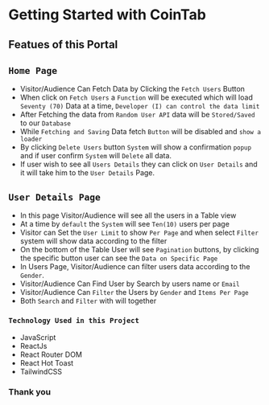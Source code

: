 # Getting Started with CoinTab


## Featues of this Portal


## `Home Page`
- Visitor/Audience Can Fetch Data by Clicking the `Fetch Users` Button
- When click on `Fetch Users` a `Function` will be executed which will load `Seventy (70)` Data at a time, `Developer (I) can control the data limit`
- After Fetching the data from `Random User API` data will be  `Stored/Saved` to our `Database`
- While `Fetching and Saving` Data fetch `Button` will be disabled and `show a loader`
- By clicking `Delete Users` button `System` will show a confirmation `popup` and if user confirm `System` will `Delete` all data.
- If user wish to see all `Users Details` they can click on `User Details` and it will take him to the `User Details` Page.

## `User Details Page`
- In this page Visitor/Audience will see all the users in a Table view
- At a time by `default` the `System` will see `Ten(10)` users per page
- Visitor can Set the `User Limit` to show `Per Page` and when select `Filter` system will show data according to the filter
- On the bottom of the Table User will see `Pagination` buttons, by clicking the specific button user can see the `Data on Specific Page`
- In Users Page, Visitor/Audience can filter users data according to the `Gender`.
- Visitor/Audience Can Find User by Search by users name or `Email`
- Visitor/Audience Can `Filter` the Users by `Gender` and `Items Per Page`
- Both `Search` and `Filter` with will together

### `Technology Used in this Project`
- JavaScript
- ReactJs
- React Router DOM
- React Hot Toast
- TailwindCSS

### Thank you
